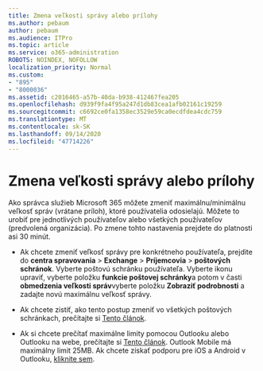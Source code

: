 ```yaml
---
title: Zmena veľkosti správy alebo prílohy
ms.author: pebaum
author: pebaum
ms.audience: ITPro
ms.topic: article
ms.service: o365-administration
ROBOTS: NOINDEX, NOFOLLOW
localization_priority: Normal
ms.custom:
- "895"
- "8000036"
ms.assetid: c2016465-a57b-40da-b938-412467fea205
ms.openlocfilehash: d939f9fa4f95a247d1db83cea1afb02161c19259
ms.sourcegitcommit: c6692ce0fa1358ec3529e59ca0ecdfdea4cdc759
ms.translationtype: MT
ms.contentlocale: sk-SK
ms.lasthandoff: 09/14/2020
ms.locfileid: "47714226"
---
```

# <a name="changing-message-or-attachment-size"></a>Zmena veľkosti správy alebo prílohy

Ako správca služieb Microsoft 365 môžete zmeniť maximálnu/minimálnu veľkosť správ (vrátane príloh), ktoré používatelia odosielajú. Môžete to urobiť pre jednotlivých používateľov alebo všetkých používateľov (predvolená organizácia). Po zmene tohto nastavenia prejdete do platnosti asi 30 minút.
  
- Ak chcete zmeniť veľkosť správy pre konkrétneho používateľa, prejdite do **centra spravovania** \> **Exchange** \> **Príjemcovia** \> **poštových schránok**. Vyberte poštovú schránku používateľa. Vyberte ikonu upraviť, vyberte položku **funkcie poštovej schránky**a potom v časti **obmedzenia veľkosti správ**vyberte položku **Zobraziť podrobnosti** a zadajte novú maximálnu veľkosť správy.

- Ak chcete zistiť, ako tento postup zmeniť vo všetkých poštových schránkach, prečítajte si [Tento článok](https://www.microsoft.com/microsoft-365/blog/2015/04/15/office-365-now-supports-larger-email-messages-up-to-150-mb/).

- Ak si chcete prečítať maximálne limity pomocou Outlooku alebo Outlooku na webe, prečítajte si [Tento článok](https://technet.microsoft.com/library/exchange-online-limits.aspx#MessageLimits). Outlook Mobile má maximálny limit 25MB. Ak chcete získať podporu pre iOS a Android v Outlooku, [kliknite sem](https://support.office.com/article/Get-in-app-help-for-Outlook-for-iOS-and-Android-218a22d1-9fa5-4889-b689-de1c63493243).
